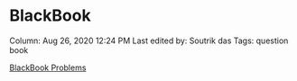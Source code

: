 # BlackBook

Column: Aug 26, 2020 12:24 PM
Last edited by: Soutrik das
Tags: question book

[BlackBook Problems](BlackBook%20e498a90fe68b40dea8db5945ec2be095/BlackBook%20Problems%2067a6e06466fa4ec6a20713e78b6cd456.md)